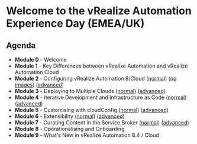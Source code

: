 # Welcome to the vRealize Automation Experience Day (EMEA/UK)

## Agenda

* **Module 0** - Welcome
* **Module 1** - Key Differences between vRealixe Automation and vRealize Automation Cloud
* **Module 2** - Configuring vRealize Automation 8/Cloud ([normal](/module-2/m2-full-lab-guide.md)) ([no images](/module-2/m2-full-lab-guide-no-img.md)) ([advanced](/module-2/m2-adv-lab-guide.md))
* **Module 3** - Deploying to Multiple Clouds ([normal](/module-3/m3-full-lab-guide.md)) ([advanced](/module-3/m3-adv-lab-guide.md))
* **Module 4** - Iterative Development and Infrastructure as Code ([normal](/module-4/m4-full-lab-guide.md)) ([advanced](/module-4/m4-adv-lab-guide.md))
* **Module 5** - Customising with cloudConfig ([normal](/module-5/m5-full-lab-guide.md)) ([advanced](/module-5/m5-adv-lab-guide.md))
* **Module 6** - Extensibility ([normal](/module-6/m6-full-lab-guide.md)) ([advanced](/module-6/m6-adv-lab-guide.md))
* **Module 7** - Curating Content in the Service Broker ([normal](/module-7/m7-full-lab-guide.md)) ([advanced](/module-7/m7-adv-lab-guide.md))
* **Module 8** - Operationalising and Onboarding
* **Module 9** - What's New in vRealize Automation 8.4 / Cloud